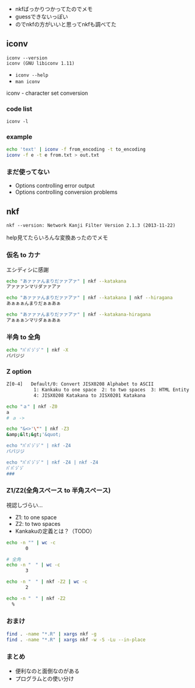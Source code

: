 
- nkfばっかりつかってたのでメモ
- guessできないっぽい
- のでnkfの方がいいと思ってnkfも調べてた

## iconv
```
iconv --version
iconv (GNU libiconv 1.11)
```

- `iconv --help`
- `man iconv`

iconv - character set conversion 

### code list
`iconv -l`

### example
```bash:iconv-exmaple.sh
echo 'text' | iconv -f from_encoding -t to_encoding
iconv -f e -t e from.txt > out.txt
```

### まだ使ってない
- Options controlling error output
- Options controlling conversion problems

## nkf
`nkf --version: Network Kanji Filter Version 2.1.3 (2013-11-22)`

help見てたらいろんな変換あったのでメモ

### 仮名 to カナ
エシディシに感謝

```bash:nkf-仮名-to-カナ.sh
echo "あァァァんまりだァァアァ" | nkf --katakana
アァァァンマリダァァアァ

echo "あァァァんまりだァァアァ" | nkf --katakana | nkf --hiragana
あぁぁぁんまりだぁぁあぁ

echo "あァァァんまりだァァアァ" | nkf --katakana-hiragana
アぁぁぁンマリダぁぁあぁ
```

### 半角 to 全角
```bash:nkf-han-to-zen.sh
echo "ﾊﾟﾊﾟｼﾞｼﾞ" | nkf -X
パパジジ
```

### Z option
>
```txt:z-option.txt
Z[0-4]   Default/0: Convert JISX0208 Alphabet to ASCII
          1: Kankaku to one space  2: to two spaces  3: HTML Entity
          4: JISX0208 Katakana to JISX0201 Katakana
```

```bash:nkf-z-exmaple.sh
echo "ａ" | nkf -Z0
a
# ａ -> 

echo "&<>'\"" | nkf -Z3
&amp;&lt;&gt;'&quot;

echo "ﾊﾟﾊﾟｼﾞｼﾞ" | nkf -Z4
パパジジ

echo "ﾊﾟﾊﾟｼﾞｼﾞ" | nkf -Z4 | nkf -Z4
ﾊﾟﾊﾟｼﾞｼﾞ
### 
```

### Z1/Z2(全角スペース to 半角スペース)
視認しづらい…

- Z1: to one space
- Z2: to two spaces
- Kankakuの定義とは？（TODO）

```bash:nkf-z1-z2-exmaple.sh
echo -n "" | wc -c
       0

# 全角
echo -n "　" | wc -c
       3

echo -n "　" | nkf -Z2 | wc -c
       2

echo -n "　" | nkf -Z2
  %
```

### おまけ
```bash:nkf-sjis-to-utf8.sh
find . -name "*.R" | xargs nkf -g
find . -name "*.R" | xargs nkf -w -S -Lu --in-place
```

### まとめ
- 便利なのと面倒なのがある
- プログラムとの使い分け
